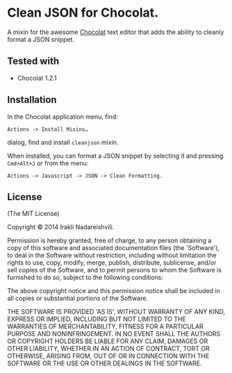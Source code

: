 # Clean JSON for Chocolat. 

A mixin for the awesome [Chocolat](http://chocolatapp.com) text editor that adds the ability to cleanly format a JSON snippet.

## Tested with 

 * Chocolat 1.2.1

## Installation

In the Chocolat application menu, find:

    Actions -> Install Mixins…
    
dialog, find and install `cleanjson` mixin.

When installed, you can format a JSON snippet by selecting it and pressing `Cmd+Alt+J` or from the menu: 

    Actions -> Javascript -> JSON -> Clean Formatting.    

## License 

(The MIT License)

Copyright © 2014 Irakli Nadareishvili.

Permission is hereby granted, free of charge, to any person obtaining
a copy of this software and associated documentation files (the
'Software'), to deal in the Software without restriction, including
without limitation the rights to use, copy, modify, merge, publish,
distribute, sublicense, and/or sell copies of the Software, and to
permit persons to whom the Software is furnished to do so, subject to
the following conditions:

The above copyright notice and this permission notice shall be
included in all copies or substantial portions of the Software.

THE SOFTWARE IS PROVIDED 'AS IS', WITHOUT WARRANTY OF ANY KIND,
EXPRESS OR IMPLIED, INCLUDING BUT NOT LIMITED TO THE WARRANTIES OF
MERCHANTABILITY, FITNESS FOR A PARTICULAR PURPOSE AND NONINFRINGEMENT.
IN NO EVENT SHALL THE AUTHORS OR COPYRIGHT HOLDERS BE LIABLE FOR ANY
CLAIM, DAMAGES OR OTHER LIABILITY, WHETHER IN AN ACTION OF CONTRACT,
TORT OR OTHERWISE, ARISING FROM, OUT OF OR IN CONNECTION WITH THE
SOFTWARE OR THE USE OR OTHER DEALINGS IN THE SOFTWARE.
